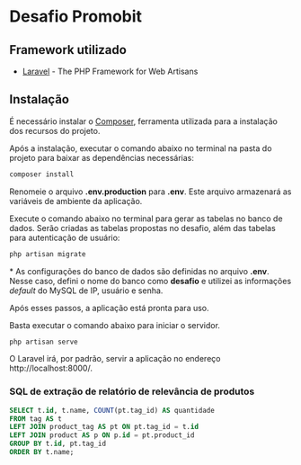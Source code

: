 # Desafio Promobit

## Framework utilizado
- [Laravel] - The PHP Framework for Web Artisans

## Instalação
É necessário instalar o [Composer], ferramenta utilizada para a instalação dos recursos do projeto.

Após a instalação, executar o comando abaixo no terminal na pasta do projeto para baixar as dependências necessárias:
```sh
composer install
```

Renomeie o arquivo **.env.production** para **.env**. Este arquivo armazenará as variáveis de ambiente da aplicação.

Execute o comando abaixo no terminal para gerar as tabelas no banco de dados. Serão criadas as tabelas propostas no desafio, além das tabelas para autenticação de usuário:
```sh
php artisan migrate
```
\* As configurações do banco de dados são definidas no arquivo **.env**. Nesse caso, defini o nome do banco como **desafio** e utilizei as informações *default* do MySQL de IP, usuário e senha.

Após esses passos, a aplicação está pronta para uso.

Basta executar o comando abaixo para iniciar o servidor.
```sh
php artisan serve
```
O Laravel irá, por padrão, servir a aplicação no endereço http://localhost:8000/.

### SQL de extração de relatório de relevância de produtos
```SQL
SELECT t.id, t.name, COUNT(pt.tag_id) AS quantidade
FROM tag AS t
LEFT JOIN product_tag AS pt ON pt.tag_id = t.id
LEFT JOIN product AS p ON p.id = pt.product_id
GROUP BY t.id, pt.tag_id
ORDER BY t.name;
```

[Laravel]: <https://laravel.com/>
[Composer]: <https://getcomposer.org/>
